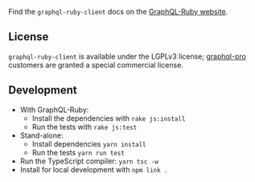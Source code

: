 Find the `graphql-ruby-client` docs on the [GraphQL-Ruby website](https://graphql-ruby.org/javascript_client/overview).

## License

`graphql-ruby-client` is available under the LGPLv3 license;
[graphql-pro](https://graphql.pro) customers are granted a special commercial license.

## Development

- With GraphQL-Ruby:
  - Install the dependencies with `rake js:install`
  - Run the tests with `rake js:test`
- Stand-alone:
  - Install dependencies `yarn install`
  - Run the tests `yarn run test`
- Run the TypeScript compiler: `yarn tsc -w`
- Install for local development with `npm link .`
